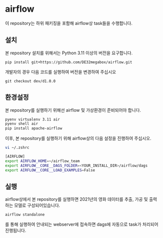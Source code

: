 # airflow

이 repository는 하위 패키징을 포함해 airflow상 task들을 수행합니다.

## 설치

본 repository 설치를 위해서는 Python 3.11 이상의 버전을 요구합니다.
```
pip install git+https://github.com/DE32megabox/airflow.git
```

개발자의 경우 다음 코드를 실행하여 버전을 변경하여 주십시오
```
git checkout dev/d1.0.0
```

## 환경설정
본 repository를 실행하기 위해선 airflow 및 가상환경이 준비되어야 합니다.
```zsh
pyenv virtualenv 3.11 air
pyenv shell air
pip install apache-airflow
```

이후, 본 repository를 실행하기 위해 airflow상의 다음 설정을 진행하여 주십시오.

```zsh
vi ~/.zshrc

[AIRFLOW]
export AIRFLOW_HOME=~/airflow_team
export AIRFLOW__CORE__DAGS_FOLDER=<YOUR_INSTALL_DIR>/airflow/dags
export AIRFLOW__CORE__LOAD_EXAMPLES=False
```

## 실행
airflow상에서 본 repository를 실행하면 2021년의 영화 데이터를 추출, 가공 및 출력하는 모델로 구성되어있습니다.

```
airflow standalone
```
를 통해 실행하여 안내되는 webserver에 접속하면 dags에 자동으로 task가 처리되어 진행됩니다.
